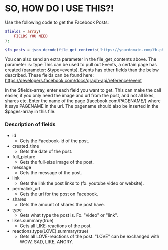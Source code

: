 # SO, HOW DO I USE THIS?!

Use the following code to get the Facebook Posts:


```php
$fields = array(
	FIELDS YOU NEED
);

$fb_posts = json_decode(file_get_contents('https://yourdomain.com/fb.php?p=PAGENAME&fields='.implode(',', $fields)), true);
```

You can also send an extra parameter in the file_get_contents above. The parameter is: type
This can be used to pull out Events, a certain page has created (parameter: &type=events). Events has other fields than the below described. These fields can be found here: https://developers.facebook.com/docs/graph-api/reference/event


In the $fields-array, enter each field you want to get. This can make the call easier, if you only need the image and url from the post, and not all likes, shares etc.
Enter the name of the page (facebook.com/PAGENAME/) where it says PAGENAME in the url. The pagename should also be inserted in the $pages-array in this file.

### Description of fields
* id
	* Gets the Facebook-id of the post.
* created_time
	* Gets the date of the post.
* full_picture
	* Gets the full-size image of the post.
* message
	* Gets the message of the post.
* link
	* Gets the link the post links to (fx. youtube video or website).
* permalink_url
	* Gets the url for the post on Facebook.
* shares
	* Gets the amount of shares the post have.
* type
	* Gets what type the post is. Fx. "video" or "link".
* likes.summary(true)
	* Gets all LIKE-reactions of the post.
* reactions.type(LOVE).summary(true)
	* Gets all LOVE-reactions of the post. "LOVE" can be exchanged with WOW, SAD, LIKE, ANGRY.